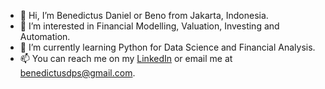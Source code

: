 - 👋 Hi, I’m Benedictus Daniel or Beno from Jakarta, Indonesia.
- 👀 I’m interested in Financial Modelling, Valuation, Investing and Automation.
- 🌱 I’m currently learning Python for Data Science and Financial Analysis.
- 📫 You can reach me on my [LinkedIn](https://www.linkedin.com/in/benedictusdps/) or email me at benedictusdps@gmail.com.

<!---
benedictusdps/benedictusdps is a ✨ special ✨ repository because its `README.md` (this file) appears on your GitHub profile.
You can click the Preview link to take a look at your changes.
--->
